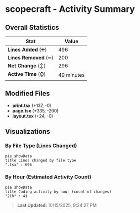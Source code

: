 # scopecraft - Activity Summary 

## Overall Statistics

| Stat                   | Value                                                             |
| ---------------------- | ----------------------------------------------------------------- |
| **Lines Added** (➕)   | 496                                          |
| **Lines Removed** (➖) | 200                                        |
| **Net Change** (↕)    | 296                |
| **Active Time** (⌚)   | 49 minutes |


## Modified Files
- **print.tsx** (+137, -0)
- **page.tsx** (+335, -200)
- **layout.tsx** (+24, -0)

## Visualizations

### By File Type (Lines Changed)

```mermaid
pie showData
title Lines changed by file type
".tsx" : 696
```

### By Hour (Estimated Activity Count)

```mermaid
pie showData
title Coding activity by hour (count of changes)
"21h" : 41
```


> **Last Updated:** 10/15/2025, 9:24:27 PM